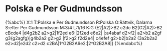 # Polska e Per Gudmundsson

{%abc%}
X:1
T:Polska e Per Gudmundsson
R:Polska
O:Rättvik, Dalarna
S:efter Per Gudmundsson
M:3/4
L:1/16
K:G
(E2|A2)>B2 c2dc B2(G2|A2)>B2 cBcde4 |d4g2b2 a2>g2|1f2ed e6:|2f2ed e6e2|
|:a4abaf d2>f2| a2>b2 a2gf g3{g2agfg}|g4b2a2 g2>g2 |f2>g2 f2d2e4|
c4efef g2>b2|b2a2 (3a2b2a2 e2>d2|e2d2 c2>d2 c2BA|1^G2B2A6e2:|2^G2B2A8|]
{%endabc%}
